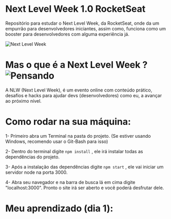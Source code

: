 # Next Level Week 1.0 RocketSeat
 Repositório para estudar o Next Level Week, da RocketSeat, onde da um empurrão para desenvolvedores iniciantes, assim como, funciona como um booster para desenvolvedores com alguma experiência já. 



![Next Level Week](img/nwl.svg)



# Mas o que é a Next Level Week ? ![Pensando](https://pngimage.net/wp-content/uploads/2018/06/think-emoji-png-6.png)

A NLW (Next Level Week), é um evento online com conteúdo prático, desafios e hacks para ajudar devs (desenvolvedores) como eu, a avançar ao próximo nível.




# Como rodar na sua máquina:

1- Primeiro abra um Terminal na pasta do projeto. (Se estiver usando Windows, recomendo usar o Git-Bash para isso)

2- Dentro do terminal digite ```npm install``` , ele irá instalar todas as dependências do projeto.

3- Após a instalação das dependências digite ```npm start``` , ele vai iniciar um servidor node na porta 3000.

4- Abra seu navegador e na barra de busca lá em cima digite "localhost:3000". Pronto o site irá ser aberto e você poderá desfrutar dele.


# Meu aprendizado (dia 1):

